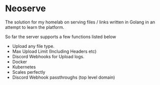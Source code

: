 # Neoserve

The solution for my homelab on serving files / links written in Golang in an attempt to learn the platform.

So far the server supports a few functions listed below

- Upload any file type.
- Max Upload Limit (Including Headers etc)
- Discord Webhooks for Upload logs.
- Docker
- Kubernetes
- Scales perfectly
- Discord Webhook passthroughs (top level domain)